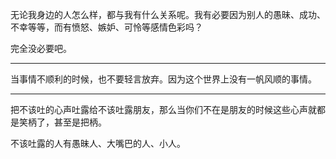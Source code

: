 无论我身边的人怎么样，都与我有什么关系呢。我有必要因为别人的愚昧、成功、不幸等等，而有愤怒、嫉妒、可怜等感情色彩吗？

完全没必要吧。
___
当事情不顺利的时候，也不要轻言放弃。因为这个世界上没有一帆风顺的事情。
___
把不该吐的心声吐露给不该吐露朋友，那么当你们不在是朋友的时候这些心声就都是笑柄了，甚至是把柄。

不该吐露的人有愚昧人、大嘴巴的人、小人。